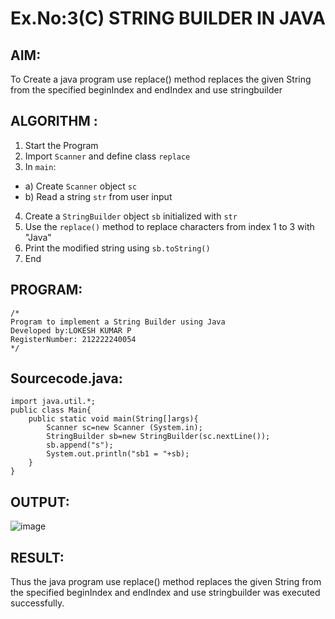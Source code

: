 # Ex.No:3(C)    STRING BUILDER IN JAVA

## AIM:
To Create a java program use replace() method replaces the given String from the specified beginIndex and endIndex and use stringbuilder

## ALGORITHM :
1.  Start the Program
2.	Import `Scanner` and define class `replace`
3.	In `main`:
-	a) Create `Scanner` object `sc`
-	b) Read a string `str` from user input
4.	Create a `StringBuilder` object `sb` initialized with `str`
5.	Use the `replace()` method to replace characters from index 1 to 3 with "Java"
6.	Print the modified string using `sb.toString()`
7.	End






## PROGRAM:
 ```
/*
Program to implement a String Builder using Java
Developed by:LOKESH KUMAR P 
RegisterNumber: 212222240054 
*/
```

## Sourcecode.java:
```
import java.util.*;
public class Main{
    public static void main(String[]args){
        Scanner sc=new Scanner (System.in);
        StringBuilder sb=new StringBuilder(sc.nextLine());
        sb.append("s");
        System.out.println("sb1 = "+sb);
    }
}
```







## OUTPUT:
![image](https://github.com/user-attachments/assets/263076c7-d9ab-445a-862e-cc134b59bbe7)



## RESULT:
Thus the java program use replace() method replaces the given String from the specified beginIndex and endIndex and use stringbuilder was executed successfully.



